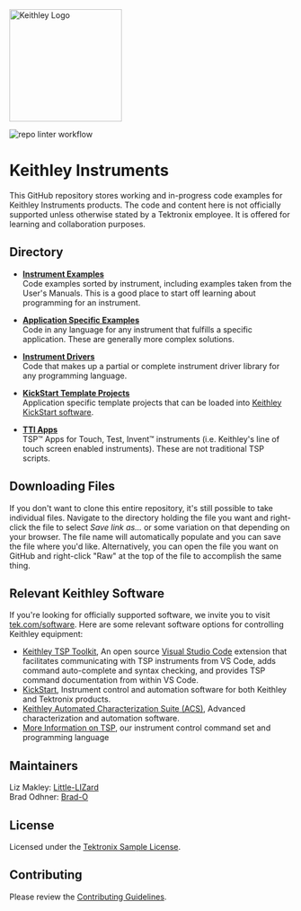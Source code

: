 <picture>
<source media="(prefers-color-scheme: dark)" srcset="https://theme.tekcloud.com/prod/github/keithley-logo-dark-mode.png" width="200px">
  <source media="(prefers-color-scheme: light)" srcset="https://theme.tekcloud.com/prod/github/keithley-logo-light-mode.png" width="200px">
  <img alt="Keithley Logo" src="https://theme.tekcloud.com/prod/github/keithley-logo-light-mode.png" width="200px">
</picture>

![repo linter workflow](https://github.com/tektronix/keithley/actions/workflows/tek-repo-lint.yml/badge.svg)

# Keithley Instruments 

This GitHub repository stores working and in-progress code examples for Keithley Instruments products. The code and content here is not officially supported unless otherwise stated by a Tektronix employee. It is offered for learning and collaboration purposes.

## Directory

* **[Instrument Examples](./Instrument_Examples)**  
Code examples sorted by instrument, including examples taken from the User's Manuals. This is a good place to start off learning about programming for an instrument.

* **[Application Specific Examples](./Application_Specific)**  
Code in any language for any instrument that fulfills a specific application. These are generally more complex solutions.

* **[Instrument Drivers](./Drivers)**  
Code that makes up a partial or complete instrument driver library for any programming language.

* **[KickStart Template Projects](./KickStart_Template_Projects/)**  
Application specific template projects that can be loaded into [Keithley KickStart software](https://www.tek.com/products/keithley/keithley-control-software-bench-instruments/kickstart). 

* **[TTI Apps](./TTI_Apps)**  
TSP™ Apps for Touch, Test, Invent™ instruments (i.e. Keithley's line of touch screen enabled instruments). These are not traditional TSP scripts.

## Downloading Files

If you don't want to clone this entire repository, it's still possible to take individual files. Navigate to the directory holding the file you want and right-click the file to select _Save link as..._ or some variation on that depending on your browser. The file name will automatically populate and you can save the file where you'd like. Alternatively, you can open the file you want on GitHub and right-click "Raw" at the top of the file to accomplish the same thing.

## Relevant Keithley Software

If you're looking for officially supported software, we invite you to visit [tek.com/software](https://www.tek.com/software). Here are some relevant software options for controlling Keithley equipment:
- [Keithley TSP Toolkit](https://github.com/tektronix/tsp-toolkit), An open source [Visual Studio Code](https://code.visualstudio.com/) extension that facilitates communicating with TSP instruments from VS Code, adds command auto-complete and syntax checking, and provides TSP command documentation from within VS Code.
- [KickStart](https://www.tek.com/products/keithley/keithley-control-software-bench-instruments/kickstart), Instrument control and automation software for both Keithley and Tektronix products.
- [Keithley Automated Characterization Suite (ACS)](https://www.tek.com/products/keithley/semiconductor-test-systems/automated-characterization-suite), Advanced characterization and automation software.
- [More Information on TSP](https://www.tek.com/solutions/application/test-automation/tsp-for-test-automation), our instrument control command set and programming language

## Maintainers

Liz Makley: [Little-LIZard](https://github.com/Little-LIZard)  
Brad Odhner: [Brad-O](https://github.com/Brad-O)  

## License

Licensed under the [Tektronix Sample License](https://www.tek.com/sample-license).

## Contributing

Please review the [Contributing Guidelines](/CONTRIBUTING.md).
